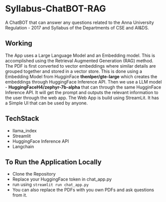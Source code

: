 # Syllabus-ChatBOT-RAG
A ChatBOT that can answer any questions related to the Anna University Regulation - 2017 and Syllabus of the Departments of CSE and AI&DS.

## Working
The App uses a Large Language Model and an Embedding model. This is accomplished using the Retrieval Augmented Generation (RAG) method. The PDF is first converted to vector embeddings where similar details are grouped together and stored in a vector store. This is done using a Embedding Model from HugginFace **thenlper/gte-large** which creates the embeddings through HuggingFace Inference API. 
Then we use a LLM model - **HuggingFaceH4/zephyr-7b-alpha** that can through the same HugginFace Inference API. It will get the prompt and outputs the relevant information to the user through the web app.
The Web App is build using StreamLit. It has a Simple UI that can be used by anyone.

## TechStack
- llama_index
- Streamlit
- HuggingFace Inference API
- Langchain
## To Run the Application Locally
- Clone the Repository
- Replace your HuggingFace token in chat_app.py
- run using ```streamlit run chat_app.py```
- You can also replace the PDFs with you own PDFs and ask questions from it.
